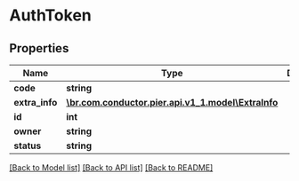 # AuthToken

## Properties
Name | Type | Description | Notes
------------ | ------------- | ------------- | -------------
**code** | **string** |  | [optional] 
**extra_info** | [**\br.com.conductor.pier.api.v1_1.model\ExtraInfo**](ExtraInfo.md) |  | [optional] 
**id** | **int** |  | [optional] 
**owner** | **string** |  | [optional] 
**status** | **string** |  | [optional] 

[[Back to Model list]](../README.md#documentation-for-models) [[Back to API list]](../README.md#documentation-for-api-endpoints) [[Back to README]](../README.md)


